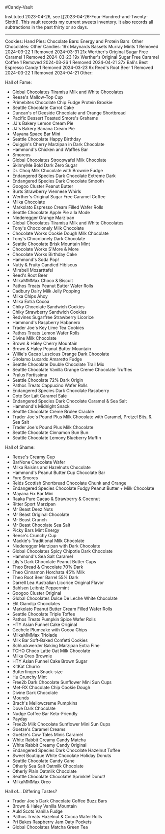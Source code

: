 #Candy-Vault

Instituted 2023-04-26, see [[2023-04-26-Four-Hundred-and-Twenty-Sixth]].  This vault records my current sweets inventory.  It also records all subtractions in the past thirty or so days.

---
Cookies:
Hand Pies:
Chocolate Bars:
Energy and Protein Bars:
Other Chocolates:
Other Candies:
	19x Maynards Bassets Murray Mints
		1 Removed 2024-03-22
		1 Removed 2024-03-31
	21x Werther's Original Sugar Free Caramel
		1 Removed 2024-03-23
	19x Werther's Original Sugar Free Caramel Coffee
		1 Removed 2024-03-26
		1 Removed 2024-04-21
	37x Bali's Best Espresso Candy
		1 Removed 2024-03-23
	6x Reed's Root Beer
		1 Removed 2024-03-22
		1 Removed 2024-04-21
Other:

Hall of Fame:
 * Global Chocolates Tiramisu Milk and White Chocolates
 * Reese's Mallow-Top Cup
 * Primebites Chocolate Chip Fudge Protein Brookie
 * Seattle Chocolate Carrot Cake
 * Duncan's of Deeside Chocolate and Orange Shortbread
 * Pacific Dessert Toasted Smore's Grahams
 * JJ's Bakery Lemon Cream Pie
 * JJ's Bakery Banana Cream Pie
 * Mayana Space Bar Mini
 * Seattle Chocolate Happy Birthday
 * Quiggin's Cherry Marzipan in Dark Chocolate
 * Hammond's Chicken and Waffles Bar
 * Smoreos
 * Global Chocolates Stroopwafel Milk Chocolate
 * SkinnyMe Bold Dark Zero Sugar
 * Dr. Choq Milk Chocolate with Brownie Fudge
 * Endangered Species Dark Chocolate Extreme Dark
 * Endangered Species Dark Chocolate Smooth
 * Googoo Cluster Peanut Butter
 * Burts Strawberry Viennese Whirls
 * Werther's Original Sugar Free Caramel Coffee
 * Milka Chocolate
 * Markolato Espresso Cream Filled Wafer Rolls
 * Seattle Chocolate Apple Pie a la Mode
 * Niederegger Orange Marzipan
 * Global Chocolates Tiramisu Milk and White Chocolates
 * Tony's Chocolonely Milk Chocolate
 * Chocolate Works Cookie Dough Milk Chocolate
 * Tony's Chocolonely Dark Chocolate
 * Seattle Chocolate Brisk Mountain Mint
 * Chocolate Works S'More & More
 * Chocolate Works Birthday Cake
 * Hammond's Soda Pop!
 * Nutty & Fruity Candied Hibiscus
 * Mirabell Mozarttafel
 * Reed's Root Beer
 * MilkaMMMax Choco & Biscuit
 * Pathos Treats Peanut Butter Wafer Rolls
 * Cadbury Dairy Milk Jelly Popping
 * Milka Chips Ahoy
 * Milka Extra Cocoa
 * Chiky Chocolate Sandwich Cookies
 * Chiky Strawberry Sandwich Cookies
 * Redvines Sugarfree Strawberry Licorice
 * Hammond's Raspberry Habanero
 * Trader Joe's Key Lime Tea Cookies
 * Pathos Treats Lemon Wafer Rolls
 * Divine Milk Chocolate
 * Brown & Haley Cherry Mountain
 * Brown & Haley Peanut Butter Mountain
 * Willie's Cacao Luscious Orange Dark Chocolate
 * Girolamo Luxardo Amaretto Fudge
 * Seattle Chocolate Double Chocolate Trail Mix
 * Seattle Chocolate Vanilla Orange Creme Chocolate Truffles
 * Pralus Fortissima
 * Seattle Chocolate 72% Dark Origin
 * Pathos Treats Cappucino Wafer Rolls
 * Endangered Species Dark Chocolate Raspberry
 * Cote Sor Lait Caramel Sale
 *  Endangered Species Dark Chocolate Caramel & Sea Salt
 * Hammond's Midnight Snack
 * Seattle Chocolate Creme Brulee Crackle
 * Trader Joe's Pound Plus Milk Chocolate with Caramel, Pretzel Bits, & Sea Salt
 * Trader Joe's Pound Plus Milk Chocolate
 * Seattle Chocolate Cinnamon Bun Bun
 * Seattle Chocolate Lemony Blueberry Muffin

Hall of Shame:
 * Reese's Creamy Cup
 * BarNone Chocolate Wafer
 * Milka Raisins and Hazelnuts Chocolate
 * Hammond's Peanut Butter Cup Chocolate Bar
 * Fyre Smores
 * Reids Scottish Shortbread Chocolate Chunk and Orange
 * Endangered Species Chocolate Fudgy Peanut Butter + Milk Chocolate
 * Mayana Fix Bar Mini
 * Raaka Pure Cacao & Strawberry & Coconut
 * Ritter Sport Marzipan
 * Mr Beast Deez Nuts
 * Mr Beast Original Chocolate
 * Mr Beast Crunch
 * Mr Beast Chocolate Sea Salt
 * Picky Bars Mint Energy
 * Reese's Crunchy Cup
 * Mackie's Traditional Milk Chocolate
 * Niederegger Marzipan with Dark Chocolate
 * Global Chocolates Spicy Chipotle Dark Chocolate
 * Hammond's Sea Salt Caramel
 * Lily's Dark Chocolate Peanut Butter Cups
 * Theo Bread & Chocolate 70% Dark
 * Theo Cinnamon Horchata 45% Milk
 * Theo Root Beer Barrel 55% Dark
 * Darrell Lea Australian Licorice Original Flavor
 * Bahlsen Leibniz Peppermint
 * Googoo Cluster Original
 * Global Chocolates Dulce De Leche White Chocolate
 * Elit Giandija Chocolates
 * Markolato Peanut Butter Cream Filled Wafer Rolls
 * Seattle Chocolate Triple Toffee
 * Pathos Treats Pumpkin Spice Wafer Rolls
 * HTY Asian Funnel Cake Original
 * Gechele Plumcake with Cocoa Chips
 * MilkaMMMax Triolade
 * Milk Bar Soft-Baked Confetti Cookies
 * Schluckwerder Baking Marzipan Extra Fine
 * TCHO Choco Latte Oat Milk Chocolate
 * Milka Oreo Brownie
 * HTY Asian Funnel Cake Brown Sugar
 * KitKat Churro
 * Butterfingers Snack-size
 *  Hu Crunchy Mint
 * Free2b Dark Chocolate Sunflower Mini Sun Cups
 * Met-RX Chocolate Chip Cookie Dough
 * Divine Dark Chocolate
 * Mounds
 * Brach's Mellowcreme Pumpkins
 * Dove Dark Chocolate
 * Nudge Coffee Bar Keto-Friendly
 * Payday
 * Free2b Milk Chocolate Sunflower Mini Sun Cups
 * Goetze's Caramel Creams
 * Goetze's Cow Tales Minis Caramel
 * White Rabbit Creamy Candy Matcha
 * White Rabbit Creamy Candy Original
 * Endangered Species Dark Chocolate Hazelnut Toffee
 * Sweet Boutique White Chocolate Holiday Donuts
 * Seattle Chocolate Candy Cane
 * Otherly Sea Salt Oatmilk Chocolate
 * Otherly Plain Oatmilk Chocolate
 * Seattle Chocolate Chocolate! Sprinkle! Donut!
 * MilkaMMMax Oreo

Hall of...  Differing Tastes?
 * Trader Joe's Dark Chocolate Coffee Buzz Bars
 * Brown & Haley Vanilla Mountain
 * Auld Scots Vanilla Fudge
 * Pathos Treats Hazelnut & Cocoa Wafer Rolls
 * Pri Bakes Raspberry Jam Oaty Pockets
 * Global Chocolates Matcha Green Tea